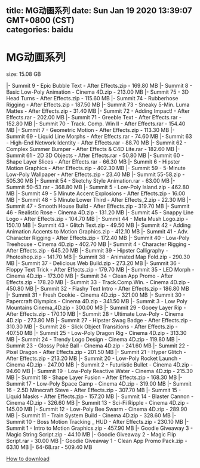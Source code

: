
title: MG动画系列
date: Sun Jan 19 2020 13:39:07 GMT+0800 (CST)    
categories: baidu
---

# MG动画系列
size: 15.08 GB
 
 
|- Summit 9 - Epic Bubble Text - After Effects.zip - 169.80 MB
|- Summit 8 - Basic Low-Poly Animation - Cinema 4D.zip - 213.00 MB
|- Summit 75 - 3D Head Turns - After Effects.zip - 115.60 MB
|- Summit 74 - Rubberhose Rigging - After Effects.zip - 187.50 MB
|- Summit 73 - Sneaky 5-Min. Luma Mattes - After Effects.zip - 31.40 MB
|- Summit 72 - Adding Impact! - After Effects.rar - 202.00 MB
|- Summit 71 - Greeble Text - After Effects.rar - 152.80 MB
|- Summit 70 - Track. Comp. Win II - After Effects.rar - 154.40 MB
|- Summit 7 - Geometric Motion - After Effects.zip - 113.30 MB
|- Summit 69 - Liquid Line Morphs - After Effects.rar - 74.60 MB
|- Summit 63 - High-End Network Identity - After Effects.rar - 88.70 MB
|- Summit 62 - Complex Summer Bumper - After Effects & C4D Lite.rar - 182.60 MB
|- Summit 61 - 2D 3D Objects - After Effects.rar - 50.80 MB
|- Summit 60 - Shape Layer Slices - After Effects.rar - 66.30 MB
|- Summit 6 - Hipster Motion Graphics - After Effects.zip - 402.30 MB
|- Summit 59 - 5-Minute Low-Poly Wallpaper - After Effects.zip - 23.40 MB
|- Summit 55-58.zip - 505.30 MB
|- Summit 54 - Sketchy Style Animation.rar - 63.00 MB
|- Summit 50-53.rar - 368.80 MB
|- Summit 5 - Low-Poly Island.zip - 462.80 MB
|- Summit 49 - 5 Minute Accent Explosions - After Effects.zip - 16.00 MB
|- Summit 48 - 5 Minute Lower Third - After Effects_2.zip - 22.30 MB
|- Summit 47 - Smooth House Build - After Effects.zip - 319.70 MB
|- Summit 46 - Realistic Rose - Cinema 4D.zip - 131.20 MB
|- Summit 45 - Snappy Line Logo - After Effects.zip - 104.70 MB
|- Summit 44 - Meta Mush Logo.zip - 150.10 MB
|- Summit 43 - Glitch Text.zip - 49.50 MB
|- Summit 42 - Adding Animation Accents to Motion Graphics.zip - 412.10 MB
|- Summit 41 - Adv. Character Rigging - After Effects.zip - 172.40 MB
|- Summit 40 - Low-Poly Treehouse - Cinema 4D.zip - 402.70 MB
|- Summit 4 - Character Rigging - After Effects.zip - 645.20 MB
|- Summit 39 - Hipster Calligraphy - Photoshop.zip - 141.70 MB
|- Summit 38 - Animated Map Fold.zip - 290.30 MB
|- Summit 37 - Delicious Web Build.zip - 273.20 MB
|- Summit 36 - Floppy Text Trick - After Effects.zip - 179.70 MB
|- Summit 35 - LED Morph - Cinema 4D.zip - 173.00 MB
|- Summit 34 - Clean App Promo - After Effects.zip - 178.20 MB
|- Summit 33 - Track.Comp.Win. - Cinema 4D.zip - 450.80 MB
|- Summit 32 - Flashy Text Intro - After Effects.zip - 186.80 MB
|- Summit 31 - Fresh Cookie - Cinema 4D.zip - 321.00 MB
|- Summit 30 - Papercraft Olympics - Cinema 4D.zip - 341.50 MB
|- Summit 3 - Low Poly Mountains Cinema_4D.zip - 300.00 MB
|- Summit 29 - Gooey Layer Rip - After Effects.zip - 170.10 MB
|- Summit 28 - Ultimate Low-Poly - Cinema 4D.zip - 273.80 MB
|- Summit 27 - Hipster Swag Badge - After Effects.zip - 310.30 MB
|- Summit 26 - Slick Object Transitions - After Effects.zip - 407.50 MB
|- Summit 25 - Low-Poly Dragon Rig - Cinema 4D.zip - 313.30 MB
|- Summit 24 - Trendy Logo Design - Cinema 4D.zip - 119.80 MB
|- Summit 23 - Glossy Poké Ball - Cinema 4D.zip - 241.60 MB
|- Summit 22 - Pixel Dragon - After Effects.zip - 201.50 MB
|- Summit 21 - Hyper Glitch - After Effects.zip - 213.20 MB
|- Summit 20 - Low-Poly Rocket Launch - Cinema 4D.zip - 247.00 MB
|- Summit 2 - Futuristic Bullet - Cinema 4D.zip - 94.60 MB
|- Summit 19 - Low-Poly Reactive Water - Cinema 4D.zip - 215.30 MB
|- Summit 18 - Shape Layer Fusion - After Effects.zip - 168.30 MB
|- Summit 17 - Low-Poly Space Camp - Cinema 4D.zip - 319.00 MB
|- Summit 16 - 2.5D Minecraft Steve - After Effects.zip - 307.70 MB
|- Summit 15 - Liquid Masks - After Effects.zip - 157.20 MB
|- Summit 14 - Blaster Cannon - Cinema 4D.zip - 326.60 MB
|- Summit 13 - Sci-Fi Ripple - Cinema 4D.zip - 145.00 MB
|- Summit 12 - Low-Poly Bee Swarm - Cinema 4D.zip - 289.90 MB
|- Summit 11 - Train System Build - Cinema 4D.zip - 328.60 MB
|- Summit 10 - Boss Motion Tracking _ HUD - After Effects.zip - 230.10 MB
|- Summit 1 - Intro to Motion Graphics.zip - 457.90 MB
|- Goodie Giveaway 3 - Magic String Script.zip - 44.10 MB
|- Goodie Giveaway 2 - Magic Flip Script.rar - 30.00 MB
|- Goodie Giveaway 1 - Clean App Promo Pack.zip - 63.10 MB
|- 64-68.rar - 509.40 MB

[How to download](https://bpcam.bemobtrk.com/go/2ceec3aa-1ca2-46d6-b9ff-aaa5c184517c?jno=2305)